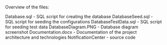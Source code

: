 Overview of the files:

Database.sql - SQL script for creating the database
DatabaseSeed.sql - SQL script for seeding the configurations
DatabaseTestData.sql - SQL script for seeding test data
DatabaseDiagram.PNG - Database diagram screenshot
Documentation.docx - Documentation of the project architecture and technologies
NotificationCenter - source code
